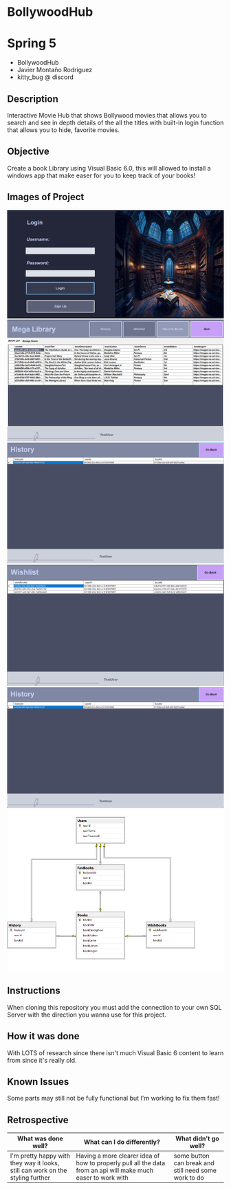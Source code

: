 # BollywoodHub

# Spring 5

* BollywoodHub
* Javier Montaño Rodriguez
* kitty_bug @ discord

## Description

Interactive Movie Hub that shows Bollywood movies that allows you to search and see in depth details of the all the titles with built-in login function that allows you to hide, favorite movies.

## Objective

Create a book Library using Visual Basic 6.0, this will allowed to install a windows app that make easer for you to keep track of your books!

## Images of Project

![1](/assets/login.png)
![2](/assets/Dashboard.png)
![3](/assets/History.png)
![4](/assets/Wishlist.png)
![5](/assets/History.png)
![6](/assets/sql_mega_library_relation.png)

## Instructions

When cloning this repository you must add the connection to your own SQL Server with the direction you wanna use for this project.

## How it was done

With LOTS of research since there isn't much Visual Basic 6 content to learn from since it's really old. 

## Known Issues

Some parts may still not be fully functional but I'm working to fix them fast!

## Retrospective

| What was done well? | What can I do differently? | What didn't go well? |
------------------|----------------------------|-----------------------
| I'm pretty happy with they way it looks, still can work on the styling further | Having a more clearer idea of how to properly pull all the data from an api will make much easer to work with | some button can break and still need some work to do
